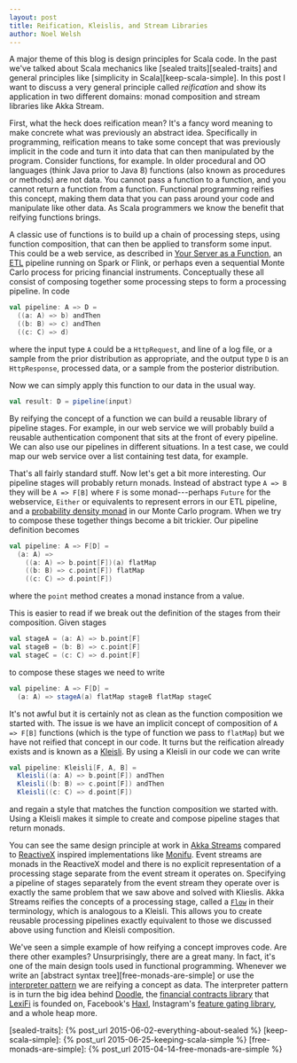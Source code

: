 ```yaml
---
layout: post
title: Reification, Kleislis, and Stream Libraries
author: Noel Welsh
---
```


A major theme of this blog is design principles for Scala code. In the past we've talked about Scala mechanics like [sealed traits][sealed-traits] and general principles like [simplicity in Scala][keep-scala-simple]. In this post I want to discuss a very general principle called *reification* and show its application in two different domains: monad composition and stream libraries like Akka Stream.

<!-- more -->

First, what the heck does reification mean? It's a fancy word meaning to make concrete what was previously an abstract idea. Specifically in programming, reification means to take some concept that was previously implicit in the code and turn it into data that can then manipulated by the program. Consider functions, for example. In older procedural and OO languages (think Java prior to Java 8) functions (also known as procedures or methods) are not data. You cannot pass a function to a function, and you cannot return a function from a function. Functional programming reifies this concept, making them data that you can pass around your code and manipulate like other data. As Scala programmers we know the benefit that reifying functions brings.

A classic use of functions is to build up a chain of processing steps, using function composition, that can then be applied to transform some input. This could be a web service, as described in [Your Server as a Function][your-server-as-a-function], an [ETL][etl] pipeline running on Spark or Flink, or perhaps even a sequential Monte Carlo process for pricing financial instruments. Conceptually these all consist of composing together some processing steps to form a processing pipeline. In code

~~~scala
val pipeline: A => D =
  ((a: A) => b) andThen
  ((b: B) => c) andThen
  ((c: C) => d)
~~~

where the input type `A` could be a `HttpRequest`, and line of a log file, or a sample from the prior distribution as appropriate, and the output type `D` is an `HttpResponse`, processed data, or a sample from the posterior distribution. 

Now we can simply apply this function to our data in the usual way.

~~~scala
val result: D = pipeline(input)
~~~

By reifying the concept of a function we can build a reusable library of pipeline stages. For example, in our web service we will probably build a reusable authentication component that sits at the front of every pipeline. We can also use our pipelines in different situations. In a test case, we could map our web service over a list containing test data, for example. 

That's all fairly standard stuff. Now let's get a bit more interesting. Our pipeline stages will probably return monads. Instead of abstract type `A => B` they will be `A => F[B]` where `F` is some monad---perhaps `Future` for the webservice, `Either` or equivalents to represent errors in our ETL pipeline, and a [probability density monad][ppp-with-monads] in our Monte Carlo program. When we try to compose these together things become a bit trickier. Our pipeline definition becomes

~~~scala
val pipeline: A => F[D] =
  (a: A) =>
    ((a: A) => b.point[F])(a) flatMap
    ((b: B) => c.point[F]) flatMap
    ((c: C) => d.point[F])
~~~

where the `point` method creates a monad instance from a value.

This is easier to read if we break out the definition of the stages from their composition. 
Given stages

~~~scala
val stageA = (a: A) => b.point[F]
val stageB = (b: B) => c.point[F]
val stageC = (c: C) => d.point[F]
~~~

to compose these stages we need to write

~~~scala
val pipeline: A => F[D] =
  (a: A) => stageA(a) flatMap stageB flatMap stageC
~~~

It's not awful but it is certainly not as clean as the function composition we started with. The issue is we have an implicit concept of composition of `A => F[B]` functions (which is the type of function we pass to `flatMap`) but we have not reified that concept in our code. It turns but the reification already exists and is known as a [Kleisli][cats-kleisli]. By using a Kleisli in our code we can write

~~~scala
val pipeline: Kleisli[F, A, B] =
  Kleisli((a: A) => b.point[F]) andThen
  Kleisli((b: B) => c.point[F]) andThen
  Kleisli((c: C) => d.point[F])
~~~

and regain a style that matches the function composition we started with. Using a Kleisli makes it simple to create and compose pipeline stages that return monads.

You can see the same design principle at work in [Akka Streams][akka-stream] compared to [ReactiveX][reactivex] inspired implementations like [Monifu][monifu]. Event streams are monads in the ReactiveX model and there is no explicit representation of a processing stage separate from the event stream it operates on. Specifying a pipeline of stages separately from the event stream they operate over is exactly the same problem that we saw above and solved with Klieslis. Akka Streams reifies the concepts of a processing stage, called a [`Flow`][flow] in their terminology, which is analogous to a Kleisli. This allows you to create reusable processing pipelines exactly equivalent to those we discussed above using function and Kleisli composition.

We've seen a simple example of how reifying a concept improves code. Are there other examples? Unsurprisingly, there are a great many. In fact, it's one of the main design tools used in functional programming. Whenever we write an [abstract syntax tree][free-monads-are-simple] or use the [interpreter pattern][runar-interpreter-pattern] we are reifying a concept as data. The interpreter pattern is in turn the big idea behind [Doodle][doodle], the [financial contracts library][financial-contracts] that [LexiFi][lexifi] is founded on, Facebook's [Haxl][haxl], Instagram's [feature gating library][instagram-feature-gate], and a whole heap more.

[sealed-traits]: {% post_url 2015-06-02-everything-about-sealed %}
[keep-scala-simple]: {% post_url 2015-06-25-keeping-scala-simple %}
[free-monads-are-simple]: {% post_url 2015-04-14-free-monads-are-simple %}

[your-server-as-a-function]: http://monkey.org/~marius/funsrv.pdf
[etl]: https://en.wikipedia.org/wiki/Extract,_transform,_load
[ppp-with-monads]: http://mlg.eng.cam.ac.uk/pub/pdf/SciGhaGor15.pdf
[cats-kleisli]: https://non.github.io/cats//tut/kleisli.html

[reactivex]: http://reactivex.io/
[akka-stream]: http://doc.akka.io/docs/akka-stream-and-http-experimental/1.0/scala.html
[monifu]: https://github.com/monifu/monifu
[flow]: http://doc.akka.io/api/akka-stream-and-http-experimental/1.0/#akka.stream.scaladsl.Flow 

[runar-interpreter-pattern]: https://www.youtube.com/watch?v=hmX2s3pe_qk
[doodle]: https://github.com/underscoreio/doodle
[financial-contracts]: http://research.microsoft.com/en-us/um/people/simonpj/Papers/financial-contracts/contracts-icfp.htm
[lexifi]: https://www.lexifi.com/
[haxl]: https://github.com/facebook/Haxl
[instagram-feature-gate]: http://engineering.instagram.com/posts/496049610561948/flexible-feature-control-at-instagram
